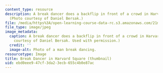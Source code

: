 ```yaml
---
content_type: resource
description: A break dancer does a backflip in front of a crowd in Harvard Square.
  (Photo courtesy of Daniel Bersak.)
file: /media/https%3A/open-learning-course-data-rc.s3.amazonaws.com/21m-775-hip-hop-fall-2007/ebd0eee947cf3da23ecb655c4b0e87ac_21m-775f07-th.jpg
file_type: image/jpeg
image_metadata:
  caption: A break dancer does a backflip in front of a crowd in Harvard Square. (Photo
    courtesy of Daniel Bersak. Used with permission.)
  credit: ''
  image-alt: Photo of a man break dancing.
resourcetype: Image
title: Break Dancer in Harvard Square (thumbnail)
uid: ebd0eee9-47cf-3da2-3ecb-655c4b0e87ac
---
```

